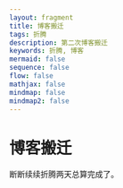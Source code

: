 ```yaml
---
layout: fragment
title: 博客搬迁
tags: 折腾
description: 第二次博客搬迁
keywords: 折腾, 博客
mermaid: false
sequence: false
flow: false
mathjax: false
mindmap: false
mindmap2: false
---
```


# 博客搬迁
 
断断续续折腾两天总算完成了。
